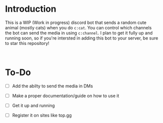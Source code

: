 # Introduction

This is a WIP (Work in progress) discord bot that sends a random cute animal (mostly cats) when you do `c:cat`. You can control which channels the bot can send the media in using `c:channel`. I plan to get it fully up and running soon, so if you're intersted in adding this bot to your server, be sure to star this repository!

<br>

# To-Do

- [ ] Add the abilty to send the media in DMs

- [ ] Make a proper documentation/guide on how to use it

- [ ] Get it up and running

- [ ] Register it on sites like top.gg
